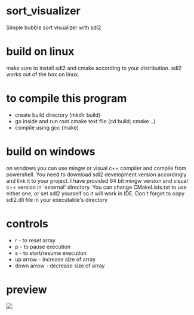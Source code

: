 # sort_visualizer

Simple bubble sort visualizer with sdl2

# build on linux
make sure to install sdl2 and cmake according to your distribution.
sdl2 works out of the box on linux.
# to compile this program
- create build directory (mkdir build)
- go inside and run root cmake text file (cd build; cmake ..)
- compile using gcc (make)

# build on windows
on windows you can use mingw or visual c++ compiler and compile from powershell.
You need to download sdl2 development version accordingly and link it to your project.
I have provided 64 bit mingw version and visual c++ version in 'external' directory.
You can change CMakeLists.txt to use either one, or set sdl2 yourself so it will work in IDE.
Don't forget to copy sdl2.dll file in your executable's directory 

# controls
- r - to reset array
- p - to pause execution
- s - to start/resume execution
- up arrow - increase size of array
- down arrow - decrease size of array

# preview

![](bubble_sort.gif)